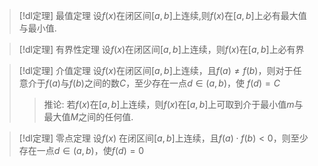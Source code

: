 


> [!dl定理] 最值定理 
> 设$f(x)$在闭区间$[a,b]$上连续,则$f(x)$在$[a,b]$上必有最大值与最小值.

> [!dl定理] 有界性定理
> 设$f(x)$在闭区间$[a,b]$上连续，则$f(x)$在$[a,b]$上必有界

> [!dl定理] 介值定理
> 设$f(x)$在闭区间$[a,b]$上连续，且$f(a)\neq f(b)$，则对于任意介于$f(a)$与$f(b)$之间的数$C$，至少存在一点$d\in(a,b)$，使 $f(d)=C$
> 
> >推论:
> >若$f(x)$在$[a,b]$上连续，则$f(x)$在$[a,b]$上可取到介于最小值$m$与最大值$M$之间的任何值.

> [!dl定理] 零点定理 
> 设$f(x)$ 在闭区间$[a,b]$上连续，且$f(a)\cdot f(b)<0$，则至少存在一点$d\in (a,b)$，使$f(d)=0$

